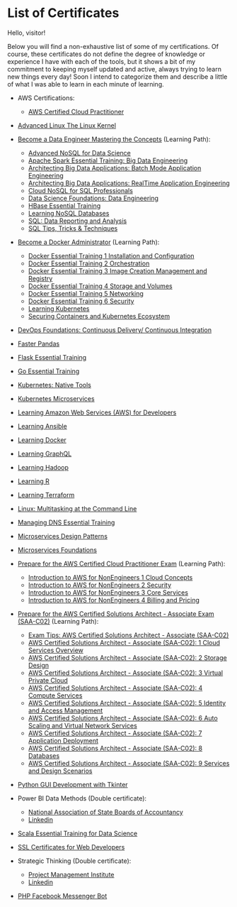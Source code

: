 # List of Certificates

Hello, visitor!

Below you will find a non-exhaustive list of some of my certifications. Of course, these certificates do not define the degree of knowledge or experience I have with each of the tools, but it shows a bit of my commitment to keeping myself updated and active, always trying to learn new things every day!
Soon I intend to categorize them and describe a little of what I was able to learn in each minute of learning.

- AWS Certifications:
    - [AWS Certified Cloud Practitioner](https://www.credly.com/badges/68eabb60-0ce5-4f08-92c9-31d3250cfc15)

- [Advanced Linux The Linux Kernel](./Advanced%20Linux%20The%20Linux%20Kernel.pdf)

- [Become a Data Engineer Mastering the Concepts](./Become%20a%20Data%20Engineer%20Mastering%20the%20Concepts.pdf) (Learning Path):
    - [Advanced NoSQL for Data Science](./Advanced%20NoSQL%20for%20Data%20Science.pdf)
    - [Apache Spark Essential Training: Big Data Engineering](./Apache%20Spark%20Essential%20Training%20Big%20Data%20Engineering.pdf)
    - [Architecting Big Data Applications: Batch Mode Application Engineering](./Architecting%20Big%20Data%20Applications%20Batch%20Mode%20Application%20Engineering.pdf)    
    - [Architecting Big Data Applications: RealTime Application Engineering](./Architecting%20Big%20Data%20Applications%20RealTime%20Application%20Engineering.pdf)
    - [Cloud NoSQL for SQL Professionals](./Cloud%20NoSQL%20for%20SQL%20Professionals.pdf)
    - [Data Science Foundations: Data Engineering](./Data%20Science%20Foundations%20Data%20Engineering.pdf)
    - [HBase Essential Training](./HBase%20Essential%20Training.pdf)
    - [Learning NoSQL Databases](./Learning%20NoSQL%20Databases.pdf)
    - [SQL: Data Reporting and Analysis](./SQL%20Data%20Reporting%20and%20Analysis.pdf)
    - [SQL Tips, Tricks & Techniques](./SQL%20Tips%20Tricks%20%20Techniques.pdf)

- [Become a Docker Administrator](./Become%20a%20Docker%20Administrator.pdf) (Learning Path):
    - [Docker Essential Training 1 Installation and Configuration](./Docker%20Essential%20Training%201%20Installation%20and%20Configuration.pdf)
    - [Docker Essential Training 2 Orchestration](./Docker%20Essential%20Training%202%20Orchestration.pdf)
    - [Docker Essential Training 3 Image Creation Management and Registry](./Docker%20Essential%20Training%203%20Image%20Creation%20Management%20and%20Registry.pdf)
    - [Docker Essential Training 4 Storage and Volumes](./Docker%20Essential%20Training%204%20Storage%20and%20Volumes.pdf)
    - [Docker Essential Training 5 Networking](./Docker%20Essential%20Training%205%20Networking.pdf)
    - [Docker Essential Training 6 Security](./Docker%20Essential%20Training%206%20Security.pdf)
    - [Learning Kubernetes](./Learning%20Kubernetes.pdf)
    - [Securing Containers and Kubernetes Ecosystem](./Securing%20Containers%20and%20Kubernetes%20Ecosystem.pdf)

- [DevOps Foundations: Continuous Delivery/ Continuous Integration](./DevOps%20Foundations:%20Continuous%20Delivery%20Continuous%20Integration.pdf)

- [Faster Pandas](./Faster%20pandas.pdf)

- [Flask Essential Training](./Flask%20Essential%20Training.pdf)

- [Go Essential Training](./Go%20Essential%20Training.pdf)

- [Kubernetes: Native Tools](./Kubernetes%20Native%20Tools.pdf)

- [Kubernetes Microservices](./Kubernetes%20Microservices.pdf)

- [Learning Amazon Web Services (AWS) for Developers](./Learning%20Amazon%20Web%20Services%20AWS%20for%20Developers.pdf)

- [Learning Ansible](./Learning%20Ansible.pdf)

- [Learning Docker](./Learning%20Docker.pdf)

- [Learning GraphQL](./Learning%20GraphQL.pdf)

- [Learning Hadoop](./Learning%20Hadoop.pdf)

- [Learning R](./Learning%20R.pdf)

- [Learning Terraform](./Learning%20Terraform.pdf)

- [Linux: Multitasking at the Command Line](./Linux%20Multitasking%20at%20the%20command%20line.pdf)

- [Managing DNS Essential Training](./Managing%20DNS%20Essential%20Training.pdf)

- [Microservices Design Patterns](./Microservices%20Design%20Patterns.pdf)

- [Microservices Foundations](./Microservices%20Foundations.pdf)

- [Prepare for the AWS Certified Cloud Practitioner Exam](./Prepare%20for%20the%20AWS%20Certified%20Cloud%20Practitioner%20Exam.pdf) (Learning Path):
    - [Introduction to AWS for NonEngineers 1 Cloud Concepts](./Introduction%20to%20AWS%20for%20NonEngineers%201%20Cloud%20Concepts.pdf)
    - [Introduction to AWS for NonEngineers 2 Security](./Introduction%20to%20AWS%20for%20NonEngineers%202%20Security.pdf)
    - [Introduction to AWS for NonEngineers 3 Core Services](./Introduction%20to%20AWS%20for%20NonEngineers%203%20Core%20Services.pdf)
    - [Introduction to AWS for NonEngineers 4 Billing and Pricing](./Introduction%20to%20AWS%20for%20NonEngineers%204%20Billing%20and%20Pricing.pdf)

- [Prepare for the AWS Certified Solutions Architect - Associate Exam (SAA-C02)](./AWS%20Certified%20Solutions%20Architect%20-%20Associate%20(SAA-C02):%20Prepare%20for%20the%20Exam.pdf) (Learning Path):
    - [Exam Tips: AWS Certified Solutions Architect - Associate (SAA-C02)](./AWS%20Certified%20Solutions%20Architect%20-%20Associate%20(SAA-C02):%20Exam%20Tips.pdf)
    - [AWS Certified Solutions Architect - Associate (SAA-C02): 1 Cloud Services Overview](./AWS%20Certified%20Solutions%20Architect%20-%20Associate%20(SAA-C02):%201%20Cloud%20Services%20Overview.pdf)
    - [AWS Certified Solutions Architect - Associate (SAA-C02): 2 Storage Design](./AWS%20Certified%20Solutions%20Architect%20-%20Associate%20%28SAA-C02%29%3A%202%20Storage%20Design.pdf)
    - [AWS Certified Solutions Architect - Associate (SAA-C02): 3 Virtual Private Cloud](./AWS%20Certified%20Solutions%20Architect%20-%20Associate%20%28SAA-C02%29%3A%203%20Virtual%20Private%20Cloud.pdf)
    - [AWS Certified Solutions Architect - Associate (SAA-C02): 4 Compute Services](./AWS%20Certified%20Solutions%20Architect%20-%20Associate%20%28SAA-C02%29%3A%204%20Compute%20Services.pdf)
    - [AWS Certified Solutions Architect - Associate (SAA-C02): 5 Identity and Access Management](./AWS%20Certified%20Solutions%20Architect%20-%20Associate%20%28SAA-C02%29%3A%205%20Identity%20and%20Access%20Management.pdf)
    - [AWS Certified Solutions Architect - Associate (SAA-C02): 6 Auto Scaling and Virtual Network Services](./AWS%20Certified%20Solutions%20Architect%20-%20Associate%20%28SAA-C02%29%3A%206%20Auto%20Scaling%20and%20Virtual%20Network%20Services.pdf)
    - [AWS Certified Solutions Architect - Associate (SAA-C02): 7 Application Deployment](./AWS%20Certified%20Solutions%20Architect%20-%20Associate%20(SAA-C02):%207%20Application%20Deployment.pdf)
    - [AWS Certified Solutions Architect - Associate (SAA-C02): 8 Databases](./AWS%20Certified%20Solutions%20Architect%20-%20Associate%20(SAA-C02):%208%20Databases.pdf)
    - [AWS Certified Solutions Architect - Associate (SAA-C02): 9 Services and Design Scenarios](./AWS%20Certified%20Solutions%20Architect%20-%20Associate%20(SAA-C02):%209%20Services%20and%20Design%20Scenarios.pdf)


- [Python GUI Development with Tkinter](./Python%20GUI%20Development%20with%20Tkinter.pdf)

- Power BI Data Methods (Double certificate):
    - [National Association of State Boards of Accountancy](./Power%20BI%20Data%20Methods%20_.pdf)
    - [Linkedin](./Power%20BI%20Data%20Methods.pdf)

- [Scala Essential Training for Data Science](./Scala%20Essential%20Training%20for%20Data%20Science.pdf)

- [SSL Certificates for Web Developers](./SSL%20Certificates%20for%20Web%20Developers.pdf)

- Strategic Thinking (Double certificate):
    - [Project Management Institute](./Strategic%20Thinking.pdf)
    - [Linkedin](./Strategic%20Thinking%20_.pdf)

- [PHP Facebook Messenger Bot](./PHP%20Facebook%20Messenger%20Bot.pdf)
